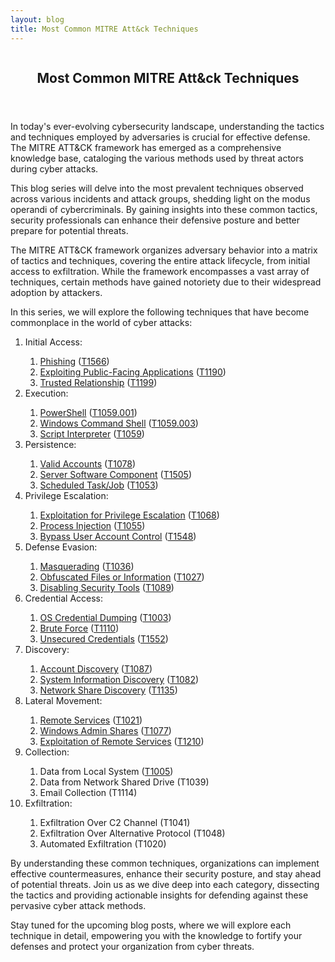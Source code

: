 ```yaml
---
layout: blog
title: Most Common MITRE Att&ck Techniques
---
```



<div id="main" class="s-content__main large-8 column">
<article class="entry">

<header class="entry__header">

<h2 class="entry__title h1">
    Most Common MITRE Att&ck Techniques
</h2>        
</header>

<div class="entry__content">
<p>In today's ever-evolving cybersecurity landscape, understanding the tactics and techniques employed by adversaries is crucial for effective defense. The MITRE ATT&CK framework has emerged as a comprehensive knowledge base, cataloging the various methods used by threat actors during cyber attacks.</p>

<p>This blog series will delve into the most prevalent techniques observed across various incidents and attack groups, shedding light on the modus operandi of cybercriminals. By gaining insights into these common tactics, security professionals can enhance their defensive posture and better prepare for potential threats.</p>

<p>The MITRE ATT&CK framework organizes adversary behavior into a matrix of tactics and techniques, covering the entire attack lifecycle, from initial access to exfiltration. While the framework encompasses a vast array of techniques, certain methods have gained notoriety due to their widespread adoption by attackers.</p>

<p>In this series, we will explore the following techniques that have become commonplace in the world of cyber attacks:
<ol>
    <li>Initial Access:</li>
    <ol>
        <li><a href="../26/Phishing.html">Phishing</a> (<a href="https://attack.mitre.org/techniques/T1566/">T1566</a>)</li>
        <li><a href="../27/Exploiting_Public-Facing_Apps.html">Exploiting Public-Facing Applications</a> (<a href="https://attack.mitre.org/techniques/T1190/">T1190</a>)</li>
        <li><a href="../28/Trusted_Relationship.html">Trusted Relationship</a> (<a href="https://attack.mitre.org/techniques/T1199/">T1199</a>)</li>
    </ol>
    <li>Execution:</li>
    <ol>
        <li><a href="../29/PowerShell.html">PowerShell</a> (<a href="https://attack.mitre.org/techniques/T1059/001/">T1059.001</a>)</li>
        <li><a href="../../04/01/Windows_Command_Shell.html">Windows Command Shell</a> (<a href="https://attack.mitre.org/techniques/T1059/003/">T1059.003</a>)</li>
        <li><a href="../../04/02/Command_and_Shell.html">Script Interpreter</a> (<a href="https://attack.mitre.org/techniques/T1059/">T1059</a>)</li>
    </ol>
    <li>Persistence:</li>
    <ol>
        <li><a href="../../04/03/Valid_Accounts.html">Valid Accounts</a> (<a href="https://attack.mitre.org/techniques/T1078/">T1078</a>)</li>
        <li><a href="../../04/09/Server_Software_Component.html">Server Software Component</a> (<a href="https://attack.mitre.org/techniques/T1505/">T1505</a>)</li>
        <li><a href="../../04/10/Scheduled_taks_Job.html">Scheduled Task/Job</a> (<a href="https://attack.mitre.org/techniques/T1053/">T1053</a>)</li>
    </ol>
    <li>Privilege Escalation:</li>
    <ol>
        <li><a href="../../04/11/Exploitation_for_Privilege_Escalation.html">Exploitation for Privilege Escalation</a> (<a href="https://attack.mitre.org/techniques/T1068/">T1068</a>)</li>
        <li><a href="../../04/15/Process_Injection.html">Process Injection</a> (<a href="https://attack.mitre.org/techniques/T1055/">T1055</a>)</li>
        <li><a href="../../04/16/Bypass_User_Account_Control.html">Bypass User Account Control</a> (<a href="https://attack.mitre.org/techniques/T1548/">T1548</a>)</li>
    </ol>
    <li>Defense Evasion:</li>
    <ol>
        <li><a href="../../04/17/Masquerading.html">Masquerading</a> (<a href="https://attack.mitre.org/techniques/T1036/">T1036</a>)</li>
        <li><a href="../../04/18/Obfuscated_Files_or_Information.html">Obfuscated Files or Information</a> (<a href="https://attack.mitre.org/techniques/T1027/">T1027</a>)</li>
        <li><a href="../../05/08/Disabling_Security_Tools.html">Disabling Security Tools</a> (<a href="https://attack.mitre.org/techniques/T1562/001/">T1089</a>)</li>
    </ol>
    <li>Credential Access:</li>
    <ol>
        <li><a href="../../05/13/OS_Credential_Dumping.html">OS Credential Dumping</a> (<a href="https://attack.mitre.org/techniques/T1003/">T1003</a>)</li>
        <li><a href="../../05/16/Brute_Force.html">Brute Force</a> (<a href="https://attack.mitre.org/techniques/T1110/">T1110</a>)</li>
        <li><a href="../../05/17/Unsecure_Credentials.html">Unsecured Credentials</a> (<a href="https://attack.mitre.org/techniques/T1552/">T1552</a>)</li>
    </ol>
    <li>Discovery:</li>
    <ol>
        <li><a href="../../05/21/Account_Discovery.html">Account Discovery</a> (<a href="https://attack.mitre.org/techniques/T1087/">T1087</a>)</li>
        <li><a href="../../05/22/System_Information_Discovery.html">System Information Discovery</a> (<a href="https://attack.mitre.org/techniques/T1082/">T1082</a>)</li>
        <li><a href="../../05/23/Network_Share_Discovery.html">Network Share Discovery</a> (<a href="https://attack.mitre.org/techniques/T1135/">T1135</a>)</li>
    </ol>
    <li>Lateral Movement:</li>
    <ol>
        <li><a href="../../05/24/Remote_Services.html">Remote Services</a> (<a href="https://attack.mitre.org/techniques/T1021/">T1021</a>)</li>
        <li><a href="../../05/28/Windows_Admin_Shares.html">Windows Admin Shares</a> (<a href="https://attack.mitre.org/techniques/T1021/002/">T1077</a>)</li>
        <li><a href="../../05/29/Exploitation_of_Remote_Services.html">Exploitation of Remote Services</a> (<a href="https://attack.mitre.org/techniques/T1210/">T1210</a>)</li>
    </ol>
    <li>Collection:</li>
    <ol>
        <li>Data from Local System (<a href="https://attack.mitre.org/techniques/T1005/">T1005</a>)</li>
        <li>Data from Network Shared Drive (T1039)</li>
        <li>Email Collection (T1114)</li>
    </ol>
    <li>Exfiltration:</li>
    <ol>
        <li>Exfiltration Over C2 Channel (T1041)</li>
        <li>Exfiltration Over Alternative Protocol (T1048)</li>
        <li>Automated Exfiltration (T1020)</li>
    </ol>
</ol></p>
<p>By understanding these common techniques, organizations can implement effective countermeasures, enhance their security posture, and stay ahead of potential threats. Join us as we dive deep into each category, dissecting the tactics and providing actionable insights for defending against these pervasive cyber attack methods.</p>

<p>Stay tuned for the upcoming blog posts, where we will explore each technique in detail, empowering you with the knowledge to fortify your defenses and protect your organization from cyber threats.</p>

</div>
</article> <!-- end entry -->

</div> <!-- end main -->  